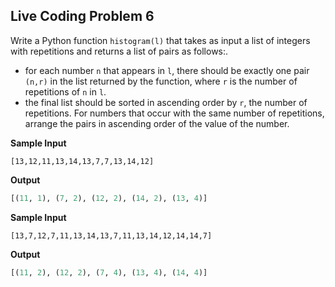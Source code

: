 ## Live Coding Problem 6

Write a Python function `histogram(l)` that takes as input a list of integers with repetitions and returns a list of pairs as follows:.

- for each number `n` that appears in `l`, there should be exactly one pair `(n,r)` in the list returned by the function, where `r` is the number of repetitions of `n` in `l`.
- the final list should be sorted in ascending order by `r`, the number of repetitions. For numbers that occur with the same number of repetitions, arrange the pairs in ascending order of the value of the number.

**Sample Input**

```
[13,12,11,13,14,13,7,7,13,14,12]
```

**Output**

```python
[(11, 1), (7, 2), (12, 2), (14, 2), (13, 4)]
```

**Sample Input**

```
[13,7,12,7,11,13,14,13,7,11,13,14,12,14,14,7]
```

**Output**

```python
[(11, 2), (12, 2), (7, 4), (13, 4), (14, 4)]
```


